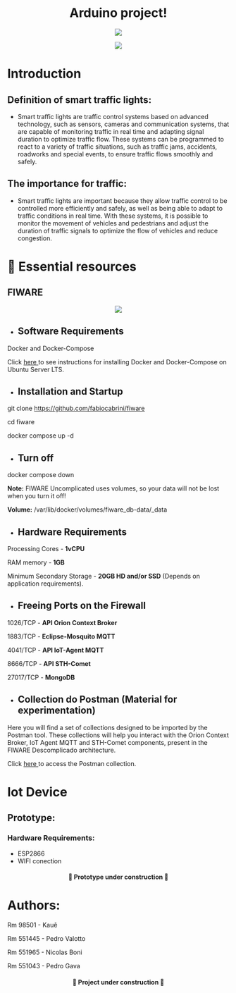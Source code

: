 <h1 align="center"> Arduino project! </h1>

<p align="center">
<img src="https://img.shields.io/badge/STATUS-em%20Desenvolvimento-green"/>
</p>
<p align="center">
<img src="https://github.com/pedrogava/EDGE_COMPUTING/assets/126473513/d1dcbde5-ca99-48df-b3da-a8a2e89c09ca"/>
</p>


# Introduction

## Definition of smart traffic lights:
+ Smart traffic lights are traffic control systems based on advanced technology, such as sensors, cameras and communication systems, that are capable of monitoring traffic in real time and adapting signal duration to optimize traffic flow. These systems can be programmed to react to a variety of traffic situations, such as traffic jams, accidents, roadworks and special events, to ensure traffic flows smoothly and safely.

## The importance for traffic:
+ Smart traffic lights are important because they allow traffic control to be controlled more efficiently and safely, as well as being able to adapt to traffic conditions in real time. With these systems, it is possible to monitor the movement of vehicles and pedestrians and adjust the duration of traffic signals to optimize the flow of vehicles and reduce congestion.



# 📁 Essential resources

## FIWARE

<p align="center">
<img src="https://github.com/pedrogava/EDGE_COMPUTING/assets/126473513/e8bee338-fa0c-4ffb-9d9c-a11e9f50d06d"/>
</p>

+ ## Software Requirements

Docker and Docker-Compose

Click <a href=https://docs.docker.com/engine/install/ubuntu/> here </a> to see instructions for installing Docker and Docker-Compose on Ubuntu Server LTS.

+ ## Installation and Startup

git clone https://github.com/fabiocabrini/fiware

cd fiware

docker compose up -d

+ ## Turn off

docker compose down

**Note:** FIWARE Uncomplicated uses volumes, so your data will not be lost when you turn it off!

**Volume:** /var/lib/docker/volumes/fiware_db-data/_data

+ ## Hardware Requirements 

Processing Cores - **1vCPU**

RAM memory - **1GB** 

Minimum Secondary Storage - **20GB HD and/or SSD** (Depends on application requirements).

+ ## Freeing Ports on the Firewall

1026/TCP  - **API Orion Context Broker**

1883/TCP  - **Eclipse-Mosquito MQTT** 

4041/TCP  - **API IoT-Agent MQTT**

8666/TCP  - **API STH-Comet**

27017/TCP - **MongoDB**

+ ## Collection do Postman (Material for experimentation)

Here you will find a set of collections designed to be imported by the Postman tool. These collections will help you interact with the Orion Context Broker, IoT Agent MQTT and STH-Comet components, present in the FIWARE Descomplicado architecture.

Click <a href="https://github.com/pedrogava/EDGE_COMPUTING/blob/main/FIWARE.postman_collection.json"> here </a> to access the Postman collection.


# Iot Device

## Prototype:

### Hardware Requirements:

- ESP2866
- WIFI conection
<h4 align="center"> 
    🚧 Prototype under construction 🚧
</h4>

# Authors:

Rm 98501 - Kauê

Rm 551445 - Pedro Valotto

Rm 551965 - Nicolas Boni

Rm 551043 - Pedro Gava

<h4 align="center"> 
    🚧 Project under construction 🚧
</h4>